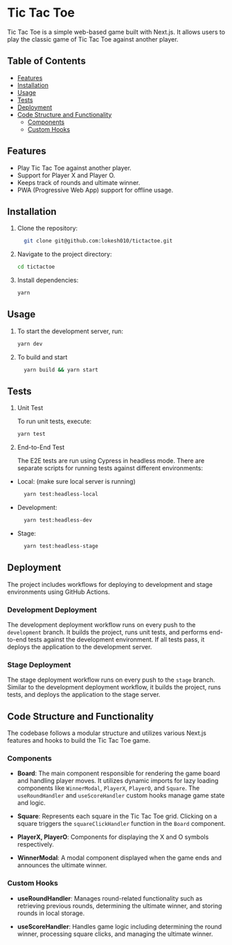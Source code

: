 # Tic Tac Toe

Tic Tac Toe is a simple web-based game built with Next.js. It allows users to play the classic game of Tic Tac Toe against another player.

## Table of Contents

- [Features](#features)
- [Installation](#installation)
- [Usage](#usage)
- [Tests](#tests)
- [Deployment](#deployment)
- [Code Structure and Functionality](#code-structure-and-functionality)
  - [Components](#components)
  - [Custom Hooks](#custom-hooks)

## Features

- Play Tic Tac Toe against another player.
- Support for Player X and Player O.
- Keeps track of rounds and ultimate winner.
- PWA (Progressive Web App) support for offline usage.

## Installation

1. Clone the repository:

   ```bash
     git clone git@github.com:lokesh010/tictactoe.git

   ```

2. Navigate to the project directory:

   ```bash
   cd tictactoe

   ```

3. Install dependencies:

   ```bash
   yarn
   ```

## Usage

1. To start the development server, run:

   ```bash
   yarn dev

   ```

2. To build and start

   ```bash
     yarn build && yarn start

   ```

## Tests

1. Unit Test

   To run unit tests, execute:

   ```bash
   yarn test

   ```

2. End-to-End Test

   The E2E tests are run using Cypress in headless mode. There are separate scripts for running tests against different environments:

- Local: (make sure local server is running)
  ```bash
    yarn test:headless-local
  ```
- Development:
  ```bash
    yarn test:headless-dev
  ```
- Stage:

  ```bash
    yarn test:headless-stage

  ```

## Deployment

The project includes workflows for deploying to development and stage environments using GitHub Actions.

### Development Deployment

The development deployment workflow runs on every push to the `development` branch. It builds the project, runs unit tests, and performs end-to-end tests against the development environment. If all tests pass, it deploys the application to the development server.

### Stage Deployment

The stage deployment workflow runs on every push to the `stage` branch. Similar to the development deployment workflow, it builds the project, runs tests, and deploys the application to the stage server.

## Code Structure and Functionality

The codebase follows a modular structure and utilizes various Next.js features and hooks to build the Tic Tac Toe game.

### Components

- **Board**: The main component responsible for rendering the game board and handling player moves. It utilizes dynamic imports for lazy loading components like `WinnerModal`, `PlayerX`, `PlayerO`, and `Square`. The `useRoundHandler` and `useScoreHandler` custom hooks manage game state and logic.
- **Square**: Represents each square in the Tic Tac Toe grid. Clicking on a square triggers the `squareClickHandler` function in the `Board` component.

- **PlayerX, PlayerO**: Components for displaying the X and O symbols respectively.

- **WinnerModal**: A modal component displayed when the game ends and announces the ultimate winner.

### Custom Hooks

- **useRoundHandler**: Manages round-related functionality such as retrieving previous rounds, determining the ultimate winner, and storing rounds in local storage.

- **useScoreHandler**: Handles game logic including determining the round winner, processing square clicks, and managing the ultimate winner.
